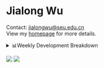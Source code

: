 #  Jialong Wu

Contact: jialongwu@seu.edu.cn<br>
View my [homepage](https://callanwu.github.io/) for more details.

<details><summary>📊Weekly Development Breakdown</summary>

<!--START_SECTION:waka-->

```txt
From: 27 October 2024 - To: 03 November 2024

Total Time: 24 hrs 47 mins

Python       15 hrs 54 mins  ████████████████░░░░░░░░░   64.16 %
JSON         3 hrs 33 mins   ███▓░░░░░░░░░░░░░░░░░░░░░   14.37 %
Bash         3 hrs 22 mins   ███▒░░░░░░░░░░░░░░░░░░░░░   13.62 %
Other        1 hr 4 mins     █░░░░░░░░░░░░░░░░░░░░░░░░   04.37 %
CSV          50 mins         █░░░░░░░░░░░░░░░░░░░░░░░░   03.39 %
```

<!--END_SECTION:waka-->

[![wakatime](https://wakatime.com/badge/user/c6720b29-9431-4a60-bc9d-e1fb2b6bd65f.svg)](https://wakatime.com/@c6720b29-9431-4a60-bc9d-e1fb2b6bd65f)
</details>

[![](https://img.shields.io/badge/Google%20Scholar-4385FE.svg?&color=d6d6d6&style=flat-square&logo=google-scholar)](https://scholar.google.com/citations?user=6eg2m4YAAAAJ)
![](https://komarev.com/ghpvc/?username=callanwu)
